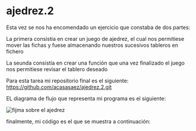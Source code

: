 # ajedrez.2
Esta vez se nos ha encomendado un ejercicio que constaba de dos partes:

La primera consistia en crear un juego de ajedrez, el cual nos permitiese mover las fichas y fuese almacenando nuestros sucesivos tableros en  fichero

La seunda consistía en crear una función que una vez finalizado el juego nos permitiese revisar el tablero deseado

Para esta tarea mi repositorio final es el siguiente: https://github.com/acasasaez/ajedrez.2.git

EL diagrama de flujo que representa mi programa es el siguiente:

![fijma sobre el ajedrez](https://user-images.githubusercontent.com/91721826/145732618-4c8f08c1-8132-4f14-b6b3-c6e02a0ab1ea.jpg)

finalmente, mi código es el que se muestra a continuación:
